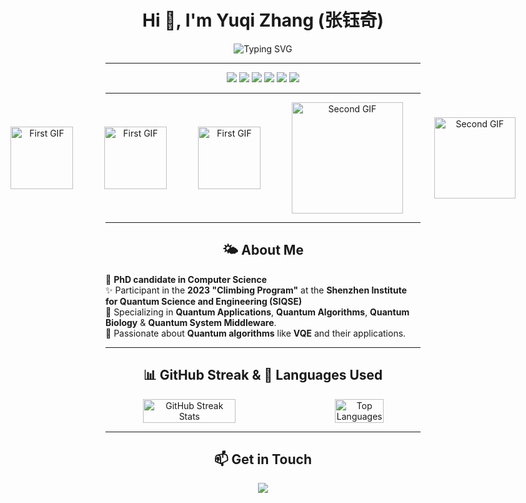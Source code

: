 <h1 align="center">Hi 👋, I'm Yuqi Zhang (张钰奇)</h1>

<p align="center">
  <img src="https://readme-typing-svg.herokuapp.com?font=Fira+Code&size=24&duration=3000&pause=1000&color=0F80EC&center=true&vCenter=true&width=600&lines=Always+Ready;Full+of+Energy;Everlasting+Vitality;Journeying+Towards+the+Stars;Quantum+Computing" alt="Typing SVG">
</p>

---
<div align="center">
  <img src="https://img.shields.io/badge/Quantum_Computing-%2312100E.svg?style=for-the-badge&logo=quantum-computing&logoColor=white" />
  <img src="https://img.shields.io/badge/Quantum_Biology-%23E4405F.svg?style=for-the-badge&logo=biotech&logoColor=white" />
  <img src="https://img.shields.io/badge/Qiskit-%236929C4.svg?style=for-the-badge&logo=qiskit&logoColor=white" />
  <img src="https://img.shields.io/badge/PennyLane-%233C4A73.svg?style=for-the-badge&logo=pennylane&logoColor=white" />
  <img src="https://img.shields.io/badge/PyTorch-%23EE4C2C.svg?style=for-the-badge&logo=pytorch&logoColor=white" />
  <img src="https://img.shields.io/badge/PaddlePaddle-%23000E4F.svg?style=for-the-badge&logo=paddlepaddle&logoColor=white" />
</div>

---

<div align="center" style="display: flex; justify-content: center; align-items: center;">
  <img src="https://i.giphy.com/media/v1.Y2lkPTc5MGI3NjExeWtpbHh2MHd1ODM5eXRkc296MmRjYXhkZnMzbXdidGYxamhubmRzMSZlcD12MV9pbnRlcm5hbF9naWZfYnlfaWQmY3Q9cw/eNAsjO55tPbgaor7ma/giphy.gif" width="100" alt="First GIF" ;" />
  <img src="https://i.giphy.com/media/v1.Y2lkPTc5MGI3NjExbWw4dm02MGN4eWh1NmZodHY1cmUwNjRtMzdhNnhhdGN1aXo2ZmxtYiZlcD12MV9pbnRlcm5hbF9naWZfYnlfaWQmY3Q9Zw/du3J3cXyzhj75IOgvA/giphy.gif" width="100" alt="First GIF" style="margin-left: 50px;" />
  <img src="https://i.giphy.com/media/v1.Y2lkPTc5MGI3NjExcHBsOWpqaDM4eW5ieXk5amRsdXd4N3Rwb3BlbWQzbWk1c3FrajQ2ciZlcD12MV9pbnRlcm5hbF9naWZfYnlfaWQmY3Q9Zw/KAq5w47R9rmTuvWOWa/giphy.gif" width="100" alt="First GIF" style="margin-left: 50px;" />
  <img src="https://i.giphy.com/media/v1.Y2lkPTc5MGI3NjExOXF1NWd4emo5aGtpMTk4NHBkMW1mZ3Z1ZnY5ZThnZTJwMXQ5Z2ZxbSZlcD12MV9pbnRlcm5hbF9naWZfYnlfaWQmY3Q9Zw/h0Cq1ClzO3UpupFPjP/giphy.gif" width="178" alt="Second GIF" style="margin-left: 50px;" />
  <img src="https://i.giphy.com/media/v1.Y2lkPTc5MGI3NjExM2hydHE5enoxeTlmZmFyemh1cXdsODF4ZDhnbXQ1czc0aXI3Zjg1NSZlcD12MV9pbnRlcm5hbF9naWZfYnlfaWQmY3Q9Zw/3o7TKLC8zBUd7eEteE/giphy.gif" width="130" alt="Second GIF" style="margin-left: 50px;" />
</div>

---

<h2 align="center">🌤️ About Me</h2>

🌟 **PhD candidate in Computer Science**  
✨ Participant in the **2023 "Climbing Program"** at the **Shenzhen Institute for Quantum Science and Engineering (SIQSE)**    
🔬 Specializing in **Quantum Applications**, **Quantum Algorithms**, **Quantum Biology** & **Quantum System Middleware**.  
🌱 Passionate about **Quantum algorithms** like **VQE** and their applications.  

---

<h2 align="center">📊 GitHub Streak & 🔧 Languages Used</h2>

<div align="center" style="display: flex; justify-content: center; align-items: center;">
  <img src="https://github-readme-streak-stats.herokuapp.com/?user=qiqi-xingyi&theme=radical" alt="GitHub Streak Stats" style="width: 55%;" />
  <img src="https://github-readme-stats.vercel.app/api/top-langs/?username=qiqi-xingyi&layout=compact&theme=radical" alt="Top Languages" style="width: 40%; margin-left: 40px;" />
</div>

---
<h2 align="center">📫 Get in Touch</h2>

<p align="center">
  <a href="mailto:yzhan135@kent.edu"><img src="https://img.shields.io/badge/Email-D14836?style=for-the-badge&logo=gmail&logoColor=white"></a>
</p>

